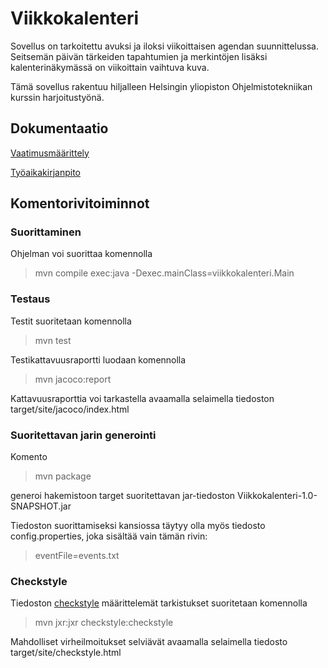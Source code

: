 # Viikkokalenteri
Sovellus on tarkoitettu avuksi ja iloksi viikoittaisen agendan suunnittelussa. Seitsemän päivän tärkeiden tapahtumien ja merkintöjen lisäksi kalenterinäkymässä on viikoittain vaihtuva kuva.

Tämä sovellus rakentuu hiljalleen Helsingin yliopiston Ohjelmistotekniikan kurssin harjoitustyönä.

## Dokumentaatio

[Vaatimusmäärittely](https://github.com/maariaw/ot-harjoitustyo/blob/main/dokumentaatio/vaatimusmaarittely.md)

[Työaikakirjanpito](https://github.com/maariaw/ot-harjoitustyo/blob/main/dokumentaatio/tuntikirjanpito.md)

## Komentorivitoiminnot
### Suorittaminen
Ohjelman voi suorittaa komennolla

> mvn compile exec:java -Dexec.mainClass=viikkokalenteri.Main

### Testaus
Testit suoritetaan komennolla

> mvn test

Testikattavuusraportti luodaan komennolla

> mvn jacoco:report

Kattavuusraporttia voi tarkastella avaamalla selaimella tiedoston target/site/jacoco/index.html

### Suoritettavan jarin generointi
Komento

>mvn package

generoi hakemistoon target suoritettavan jar-tiedoston Viikkokalenteri-1.0-SNAPSHOT.jar

Tiedoston suorittamiseksi kansiossa täytyy olla myös tiedosto config.properties, joka sisältää vain tämän rivin:

> eventFile=events.txt

### Checkstyle
Tiedoston [checkstyle](https://github.com/maariaw/ot-harjoitustyo/blob/main/Viikkokalenteri/checkstyle.xml) määrittelemät tarkistukset suoritetaan komennolla

> mvn jxr:jxr checkstyle:checkstyle

Mahdolliset virheilmoitukset selviävät avaamalla selaimella tiedosto target/site/checkstyle.html

